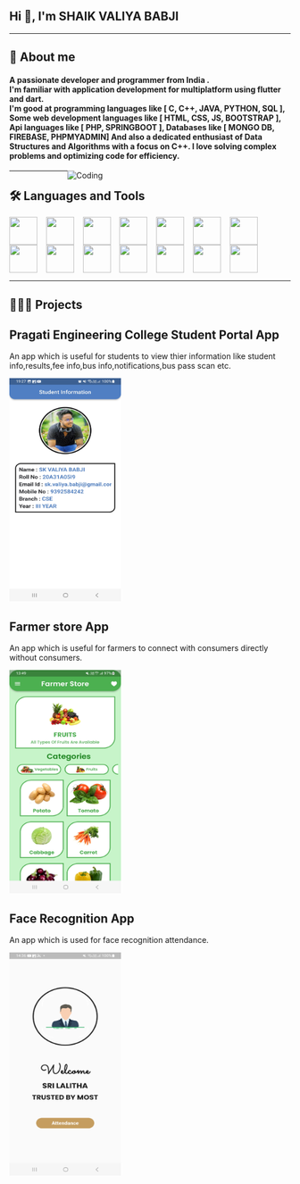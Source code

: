 
<h2 align="left">Hi 👋, I'm SHAIK VALIYA BABJI</h2>
<hr>
<h2 align="left">📝 About me </h2>

<h4 align="left">
A passionate developer and programmer from India .<br>
I'm familiar with application development for multiplatform using flutter and dart.<br>
I'm good at programming languages like [ C, C++, JAVA, PYTHON, SQL ], Some web development languages like [ HTML, CSS, JS, BOOTSTRAP ], Api languages like [ PHP, SPRINGBOOT ], Databases like [ MONGO DB, FIREBASE, PHPMYADMIN] And also a dedicated enthusiast of Data Structures and Algorithms with a focus on C++. I love solving complex problems and optimizing code for efficiency. </h4>

<img align="right" alt="Coding" width="400" src="https://media.giphy.com/media/Ws6T5PN7wHv3cY8xy8/giphy.gif">


<hr>
<h2 align="left">🛠️ Languages and Tools </h2>
<p><img src="https://www.pngkit.com/png/full/101-1010012_download-png.png" width="50" height="50" align="center">&nbsp;&nbsp;&nbsp;&nbsp;<img src="https://logodix.com/logo/1137946.png" width="50" height="50" align="center">&nbsp;&nbsp;&nbsp;&nbsp;<img src="https://uploads-ssl.webflow.com/5ffe5bee629c3505f14fb1fd/604aa487faeeda20e43980d2_java_logo.png" width="50" height="50" align="center">&nbsp;&nbsp;&nbsp;&nbsp;<img src="https://cdn.picpng.com/logo/language-logo-python-44976.png" width="50" height="50" align="center">&nbsp;&nbsp;&nbsp;&nbsp;<img src="https://cdn.freebiesupply.com/logos/large/2x/php-1-logo-png-transparent.png" width="50" height="50" align="center">&nbsp;&nbsp;&nbsp;&nbsp;<img src="https://www.pc-freak.net/images/mysql-rename-forbid-disable-database-howto-logo.png" width="50" height="50" align="center">&nbsp;&nbsp;&nbsp;&nbsp;<img src="https://www.diegovernan.com.br/images/css-logo.png" width="50" height="50" align="center">&nbsp;&nbsp;&nbsp;&nbsp;<img src="https://cdn.pixabay.com/photo/2017/08/05/11/16/logo-2582748_1280.png" width="50" height="50" align="center">&nbsp;&nbsp;&nbsp;&nbsp;<img src="https://www.britefish.net/wp-content/uploads/2019/06/logo-javascript-2.png" width="50" height="50" align="center">&nbsp;&nbsp;&nbsp;&nbsp;<img src="https://viseux.net/portfolio/img/skills/bootstrap.png" width="50" height="50" align="center">&nbsp;&nbsp;&nbsp;&nbsp;<img src="https://note-and-blog.oss-cn-beijing.aliyuncs.com/spring_boot_logo.png" width="50" height="50" align="center">&nbsp;&nbsp;&nbsp;&nbsp;<img src="http://pluspng.com/img-png/mongodb-png-read-only-views-in-mongodb-3-4-413.png" width="50" height="50" align="center">&nbsp;&nbsp;&nbsp;&nbsp;<img src="https://cdn.dribbble.com/users/528264/screenshots/3140440/firebase_logo.png" width="50" height="50" align="center">&nbsp;&nbsp;&nbsp;&nbsp;<img src="https://wiki.hostek.com/images/6/6a/Phpmyadmin_300.png" width="50" height="50" align="center"></p>

<hr>
<h2 align="left">👩🏻‍💻 Projects </h2>
<p>
  <div>
  <h2>Pragati Engineering College Student Portal App</h2>
  <p>An app which is useful for students to view thier information like student info,results,fee info,bus info,notifications,bus pass scan etc.</p>
  <a href="https://play.google.com/store/apps/details?id=com.pragatieng.pec_sip"><img src="https://github.com/20A31A05I9/20A31A05I9/blob/main/Screenshot_20230217_192751.jpg?raw=true" alt="Farmer store app" width="200" height="400">
  </a>
</div>
<div>
  <h2>Farmer store App</h2>
  <p>An app which is useful for farmers to connect with consumers directly without consumers.</p>
  <a href="https://github.com/20A31A05I9/Farmer-Store-MobileApp"><img src="https://github.com/20A31A05I9/20A31A05I9/blob/main/Screenshot_20230626_134930.jpg?raw=true" alt="Farmer store app" width="200" height="400">
  </a>
</div>
<div>
  <h2>Face Recognition App</h2>
  <p>An app which is used for face recognition attendance.</p>
  <a href="https://github.com/20A31A05I9/FaceRecognition-MobileApp"><img src="https://github.com/20A31A05I9/20A31A05I9/blob/main/Screenshot_20230626_143604.jpg?raw=true" alt="Farmer store app" width="200" height="400">
  </a>
</div>
</p>
